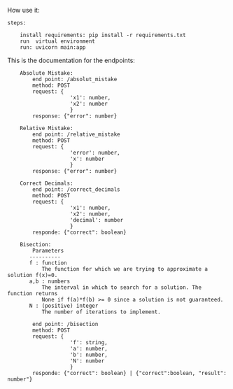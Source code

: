 How use it:

    steps:

        install requirements: pip install -r requirements.txt
        run  virtual environment
        run: uvicorn main:app 

This is the documentation for the endpoints:

        Absolute Mistake:
            end point: /absolut_mistake
            method: POST
            request: {
                        'x1': number,
                        'x2': number
                        }
            response: {"error": number}

        Relative Mistake:
            end point: /relative_mistake
            method: POST
            request: {
                        'error': number,
                        'x': number
                        }
            response: {"error": number}

        Correct Decimals:
            end point: /correct_decimals
            method: POST
            request: {
                        'x1': number,
                        'x2': number,
                        'decimal': number
                        }
            responde: {"correct": boolean}

        Bisection:
            Parameters
           ----------
           f : function
               The function for which we are trying to approximate a solution f(x)=0.
           a,b : numbers
               The interval in which to search for a solution. The function returns
               None if f(a)*f(b) >= 0 since a solution is not guaranteed.
           N : (positive) integer
               The number of iterations to implement.

            end point: /bisection
            method: POST
            request: {
                        'f': string,
                        'a': number,
                        'b': number,
                        'N': number
                        }
            responde: {"correct": boolean} | {"correct":boolean, "result": number"}